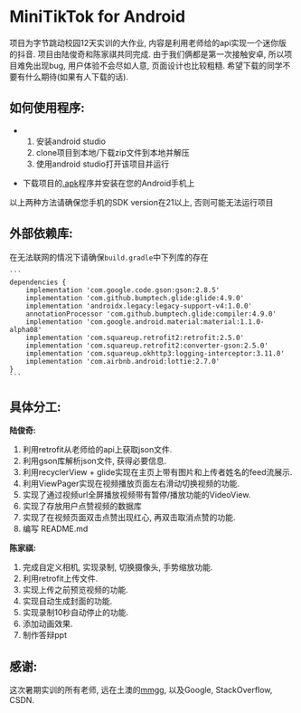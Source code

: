 # MiniTikTok for Android

项目为字节跳动校园12天实训的大作业, 内容是利用老师给的api实现一个迷你版的抖音. 项目由陆俊奇和陈家祺共同完成. 由于我们俩都是第一次接触安卓, 所以项目难免出现bug, 用户体验不会尽如人意, 页面设计也比较粗糙. 希望下载的同学不要有什么期待(如果有人下载的话).

## 如何使用程序:

* 1. 安装android studio
  2. clone项目到本地/下载zip文件到本地并解压
  3. 使用android studio打开该项目并运行

* 下载项目的[.apk](app/release/app-release.apk)程序并安装在您的Android手机上

以上两种方法请确保您手机的SDK version在21以上, 否则可能无法运行项目

## 外部依赖库:
在无法联网的情况下请确保`build.gradle`中下列库的存在
    
    ```
    dependencies {
        implementation 'com.google.code.gson:gson:2.8.5'
        implementation 'com.github.bumptech.glide:glide:4.9.0'
        implementation 'androidx.legacy:legacy-support-v4:1.0.0'
        annotationProcessor 'com.github.bumptech.glide:compiler:4.9.0'
        implementation 'com.google.android.material:material:1.1.0-alpha08'
        implementation 'com.squareup.retrofit2:retrofit:2.5.0'
        implementation 'com.squareup.retrofit2:converter-gson:2.5.0'
        implementation 'com.squareup.okhttp3:logging-interceptor:3.11.0'
        implementation 'com.airbnb.android:lottie:2.7.0'
    }
    ```

## 具体分工:

**陆俊奇:**
1. 利用retrofit从老师给的api上获取json文件.
2. 利用gson库解析json文件, 获得必要信息.
3. 利用recyclerView + glide实现在主页上带有图片和上传者姓名的feed流展示.
4. 利用ViewPager实现在视频播放页面左右滑动切换视频的功能.
5. 实现了通过视频url全屏播放视频带有暂停/播放功能的VideoView.
6. 实现了存放用户点赞视频的数据库
7. 实现了在视频页面双击点赞出现红心, 再双击取消点赞的功能.
8. 编写 README.md

**陈家祺:**
1. 完成自定义相机, 实现录制, 切换摄像头, 手势缩放功能. 
2. 利用retrofit上传文件.
3. 实现上传之前预览视频的功能.
4. 实现自动生成封面的功能.
5. 实现录制10秒自动停止的功能.
6. 添加动画效果.
7. 制作答辩ppt

## 感谢:
这次暑期实训的所有老师, 远在土澳的[mmgg](https://github.com/AtlasRE), 以及Google, StackOverflow, CSDN.
